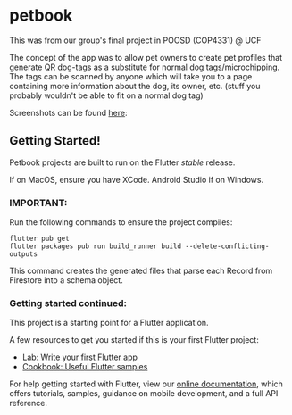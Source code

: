 # petbook

This was from our group's final project in POOSD (COP4331) @ UCF

The concept of the app was to allow pet owners to create pet profiles that generate QR dog-tags as a substitute for normal dog tags/microchipping. The tags can be scanned by anyone which will take you to a page containing more information about the dog, its owner, etc. (stuff you probably wouldn't be able to fit on a normal dog tag)


Screenshots can be found [here](https://github.com/sakofchit/Petbook/tree/main/screenshots): 



## Getting Started!


Petbook projects are built to run on the Flutter _stable_ release.

If on MacOS, ensure you have XCode. Android Studio if on Windows.

### IMPORTANT:

Run the following commands to ensure the project compiles:

```
flutter pub get
flutter packages pub run build_runner build --delete-conflicting-outputs
```

This command creates the generated files that parse each Record from Firestore into a schema object.

### Getting started continued:

This project is a starting point for a Flutter application.

A few resources to get you started if this is your first Flutter project:

- [Lab: Write your first Flutter app](https://flutter.dev/docs/get-started/codelab)
- [Cookbook: Useful Flutter samples](https://flutter.dev/docs/cookbook)

For help getting started with Flutter, view our
[online documentation](https://flutter.dev/docs), which offers tutorials,
samples, guidance on mobile development, and a full API reference.
